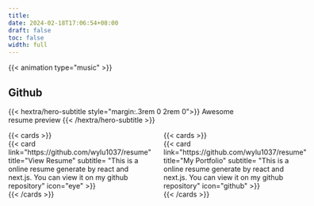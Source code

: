 ```yaml
---
title: 
date: 2024-02-18T17:06:54+08:00
draft: false
toc: false
width: full
---
```


<!-- hamster-->
{{< animation type="music" >}}

## Github
{{< hextra/hero-subtitle style="margin:.3rem 0 2rem 0">}}
  Awesome resume preview
{{< /hextra/hero-subtitle >}}
<div style="display: grid; grid-template-columns: 1fr 1fr; gap: 25px;">
  <div>
  {{< cards >}}
    <div style="grid-column: 1 / span 3">
    {{< card 
        link="https://github.com/wylu1037/resume" 
        title="View Resume" 
        subtitle= "This is a online resume generate by react and next.js. You can view it on my github repository" 
        icon="eye" >}}
    </div>
  {{< /cards >}}
  </div>
  <div>
  {{< cards >}}
    <div style="grid-column: 1 / span 3">  
    {{< card 
        link="https://github.com/wylu1037/resume" 
        title="My Portfolio" 
        subtitle= "This is a online resume generate by react and next.js. You can view it on my github repository" 
        icon="github" >}}
    </div>
  {{< /cards >}}
  </div>
</div>

<!--
## Template
{{< hextra/hero-subtitle style="margin:.3rem 0 2rem 0">}}
  Awesome resume preview
{{< /hextra/hero-subtitle >}}

<div style="display: grid; grid-template-columns: 1fr 1fr; gap: 25px;">
  <div>
  {{< cards >}}
    <div style="grid-column: 1 / span 3">
      {{< card 
        link="https://preview.themeforest.net/item/vcard-resume-cv-portfolio/full_screen_preview/24217972" 
        title="Food" 
        image="https://source.unsplash.com/featured/800x600?food" 
        subtitle="From simple home-cooked dinners at home, to tasting new dishes while traveling — food connects us all. This category examines the world of food photography, with shots of everything from summer picnics in the park to decadent deserts." >}}
    </div>
  {{< /cards >}}
  </div>
  <div>
  {{< cards >}}
    <div style="grid-column: 1 / span 3">  
      {{< card 
        link="https://preview.themeforest.net/item/leven-cv-resume-template/full_screen_preview/26318548" 
        title="Nature" 
        image="https://source.unsplash.com/featured/800x600?nature" 
        subtitle="Nature's wonders take center stage in this category, where photographers capture the breathtaking landscapes, diverse flora and fauna, and mesmerizing natural phenomena that adorn our planet. From grand vistas to macro shots, these images transport viewers into the heart of the great outdoors." >}}
    </div>
  {{< /cards >}}
  </div>
</div>
-->
